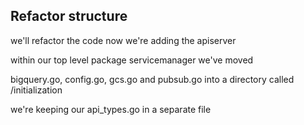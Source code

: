 ## Refactor structure

we'll refactor the code now we're adding the apiserver

within our top level package servicemanager we've moved 

bigquery.go, config.go, gcs.go and pubsub.go into a directory called /initialization

we're keeping our api_types.go in a separate file

